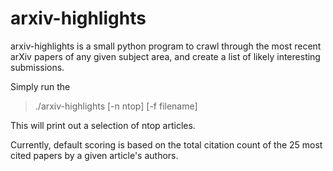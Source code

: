 # arxiv-highlights

arxiv-highlights is a small python program to crawl through the most
recent arXiv papers of any given subject area, and create a list of
likely interesting submissions.

Simply run the
> ./arxiv-highlights [-n ntop] [-f filename]

This will print out a selection of ntop articles.

Currently, default scoring is based on the total citation count of the 25
most cited papers by a given article's authors.